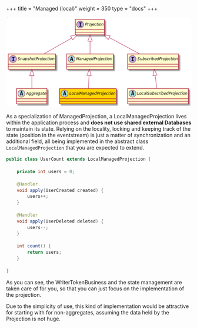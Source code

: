 +++
title = "Managed (local)"
weight = 350
type = "docs"
+++

![](../ph_lm.png)

As a specialization of ManagedProjection, a LocalManagedProjection lives within the application
process and **does not use shared external Databases** to maintain its state.
Relying on the locality, locking and keeping track of the state (position in the eventstream) is
just a matter of synchronization and an additional field, all being implemented in the abstract
class `LocalManagedProjection` that you are expected to extend.

```java
public class UserCount extends LocalManagedProjection {

    private int users = 0;

    @Handler
    void apply(UserCreated created) {
        users++;
    }

    @Handler
    void apply(UserDeleted deleted) {
        users--;
    }

    int count() {
        return users;
    }

}
```

As you can see, the WriterTokenBusiness and the state management are taken care of for you, so that you can just
focus on the implementation of the projection.

Due to the simplicity of use, this kind of implementation would be attractive for starting
with for non-aggregates, assuming the data held by the Projection is not huge.

